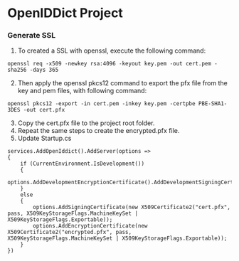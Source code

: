 # OpenIDDict Project

### Generate SSL
1. To created a SSL with openssl, execute the following command:
```
openssl req -x509 -newkey rsa:4096 -keyout key.pem -out cert.pem -sha256 -days 365
```
2. Then apply the openssl pkcs12 command to export the pfx file from the key and pem files, with following command:

```
openssl pkcs12 -export -in cert.pem -inkey key.pem -certpbe PBE-SHA1-3DES -out cert.pfx
```

3. Copy the cert.pfx file to the project root folder.
4. Repeat the same steps to create the encrypted.pfx file.
5. Update Startup.cs
```
services.AddOpenIddict().AddServer(options =>
{
    if (CurrentEnvironment.IsDevelopment())
    {
        options.AddDevelopmentEncryptionCertificate().AddDevelopmentSigningCertificate();
    }
    else
    {
        options.AddSigningCertificate(new X509Certificate2("cert.pfx", pass, X509KeyStorageFlags.MachineKeySet | X509KeyStorageFlags.Exportable));
        options.AddEncryptionCertificate(new X509Certificate2("encrypted.pfx", pass, X509KeyStorageFlags.MachineKeySet | X509KeyStorageFlags.Exportable));
    }
})
```